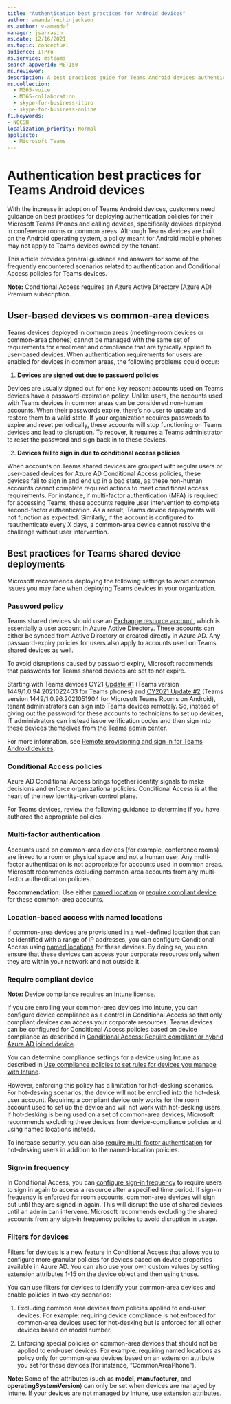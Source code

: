 ```yaml
---
title: "Authentication best practices for Android devices"
author: amandafrechinjackson
ms.author: v-amandaf
manager: jsarrasin
ms.date: 12/16/2021
ms.topic: conceptual
audience: ITPro
ms.service: msteams
search.appverid: MET150 
ms.reviewer: 
description: A best practices guide for Teams Android devices authentication.
ms.collection: 
  - M365-voice
  - M365-collaboration
  - skype-for-business-itpro
  - skype-for-business-online
f1.keywords:
- NOCSH
localization_priority: Normal
appliesto: 
  - Microsoft Teams
---
```


# Authentication best practices for Teams Android devices

With the increase in adoption of Teams Android devices, customers need guidance on best practices for deploying authentication policies for their Microsoft Teams Phones and calling devices, specifically devices deployed in conference rooms or common areas. Although Teams devices are built on the Android operating system, a policy meant for Android mobile phones may not apply to Teams devices owned by the tenant.

This article provides general guidance and answers for some of the frequently encountered scenarios related to authentication and Conditional Access policies for Teams devices.

**Note:** Conditional Access requires an Azure Active Directory (Azure AD) Premium subscription.

## User-based devices vs common-area devices

Teams devices deployed in common areas (meeting-room devices or common-area phones) cannot be managed with the same set of requirements for enrollment and compliance that are typically applied to user-based devices. When authentication requirements for users are enabled for devices in common areas, the following problems could occur:

1.  **Devices are signed out due to password policies**

Devices are usually signed out for one key reason: accounts used on Teams devices have a password-expiration policy. Unlike users, the accounts used with Teams devices in common areas can be considered non-human accounts. When their passwords expire, there’s no user to update and restore them to a valid state. If your organization requires passwords to expire and reset periodically, these accounts will stop functioning on Teams devices and lead to disruption. To recover, it requires a Teams administrator to reset the password and sign back in to these devices.

2.  **Devices fail to sign in due to conditional access policies**

When accounts on Teams shared devices are grouped with regular users or user-based devices for Azure AD Conditional Access policies, these devices fail to sign in and end up in a bad state, as these non-human accounts cannot complete required actions to meet conditional access requirements. For instance, if multi-factor authentication (MFA) is required for accessing Teams, these accounts require user intervention to complete second-factor authentication. As a result, Teams device deployments will not function as expected. Similarly, if the account is configured to reauthenticate every X days, a common-area device cannot resolve the challenge without user intervention.

## Best practices for Teams shared device deployments 

Microsoft recommends deploying the following settings to avoid common issues you may face when deploying Teams devices in your organization.

### **Password policy** 

Teams shared devices should use an [Exchange resource account](/exchange/recipients-in-exchange-online/manage-resource-mailboxes), which is essentially a user account in Azure Active Directory. These accounts can either be synced from Active Directory or created directly in Azure AD. Any password-expiry policies for users also apply to accounts used on Teams shared devices as well.

To avoid disruptions caused by password expiry, Microsoft recommends that passwords for Teams shared devices are set to not expire.

Starting with Teams devices CY21 [Update #1](https://support.microsoft.com/office/what-s-new-in-microsoft-teams-devices-eabf4d81-acdd-4b23-afa1-9ee47bb7c5e2#ID0EBD=Desk_phones) (Teams version 1449/1.0.94.2021022403 for Teams phones) and [CY2021 Update #2](https://support.microsoft.com/office/what-s-new-in-microsoft-teams-devices-eabf4d81-acdd-4b23-afa1-9ee47bb7c5e2#ID0EBD=Teams_Rooms_on_Android) (Teams version 1449/1.0.96.2021051904 for Microsoft Teams Rooms on Android), tenant administrators can sign into Teams devices remotely. So, instead of giving out the password for these accounts to technicians to set up devices, IT administrators can instead issue verification codes and then sign into these devices themselves from the Teams admin center.

For more information, see [Remote provisioning and sign in for Teams Android devices](/MicrosoftTeams/devices/remote-provision-remote-login). 

### **Conditional Access policies** 

Azure AD Conditional Access brings together identity signals to make decisions and enforce organizational policies. Conditional Access is at the heart of the new identity-driven control plane.

For Teams devices, review the following guidance to determine if you have authored the appropriate policies.

### Multi-factor authentication 

Accounts used on common-area devices (for example, conference rooms) are linked to a room or physical space and not a human user. Any multi-factor authentication is not appropriate for accounts used in common areas. Microsoft recommends excluding common-area accounts from any multi-factor authentication policies.

**Recommendation:** Use either [named location](/azure/active-directory/conditional-access/location-condition) or [require compliant device](/azure/active-directory/conditional-access/howto-conditional-access-policy-compliant-device) for these common-area accounts.

### Location-based access with named locations

If common-area devices are provisioned in a well-defined location that can be identified with a range of IP addresses, you can configure Conditional Access using [named locations](/azure/active-directory/conditional-access/location-condition) for these devices. By doing so, you can ensure that these devices can access your corporate resources only when they are within your network and not outside it.

### Require compliant device

**Note:** Device compliance requires an Intune license.

If you are enrolling your common-area devices into Intune, you can configure device compliance as a control in Conditional Access so that only compliant devices can access your corporate resources. Teams devices can be configured for Conditional Access policies based on device compliance as described in [Conditional Access: Require compliant or hybrid Azure AD joined device](/azure/active-directory/conditional-access/howto-conditional-access-policy-compliant-device).

You can determine compliance settings for a device using Intune as described in [Use compliance policies to set rules for devices you manage with Intune](/intune/protect/device-compliance-get-started).

However, enforcing this policy has a limitation for hot-desking scenarios. For hot-desking scenarios, the device will not be enrolled into the hot-desk user account. Requiring a compliant device only works for the room account used to set up the device and will not work with hot-desking users. If hot-desking is being used on a set of common-area devices, Microsoft recommends excluding these devices from device-compliance policies and using named locations instead.

To increase security, you can also [require multi-factor authentication](/azure/active-directory/authentication/tutorial-enable-azure-mfa) for hot-desking users in addition to the named-location policies.

### Sign-in frequency

In Conditional Access, you can [configure sign-in frequency](/azure/active-directory/conditional-access/howto-conditional-access-session-lifetime#user-sign-in-frequency) to require users to sign in again to access a resource after a specified time period. If sign-in frequency is enforced for room accounts, common-area devices will sign out until they are signed in again. This will disrupt the use of shared devices until an admin can intervene. Microsoft recommends excluding the shared accounts from any sign-in frequency policies to avoid disruption in usage.

### Filters for devices

[Filters for devices](/azure/active-directory/conditional-access/concept-condition-filters-for-devices) is a new feature in Conditional Access that allows you to configure more granular policies for devices based on device properties available in Azure AD. You can also use your own custom values by setting extension attributes 1-15 on the device object and then using those.

You can use filters for devices to identify your common-area devices and enable policies in two key scenarios:

1.  Excluding common area devices from policies applied to end-user devices. For example: requiring device compliance is not enforced for common-area devices used for hot-desking but is enforced for all other devices based on model number.

2.  Enforcing special policies on common-area devices that should not be applied to end-user devices. For example: requiring named locations as policy only for common-area devices based on an extension attribute you set for these devices (for instance, “CommonAreaPhone”).

**Note:** Some of the attributes (such as **model**, **manufacturer**, and **operatingSystemVersion**) can only be set when devices are managed by Intune. If your devices are not managed by Intune, use extension attributes.